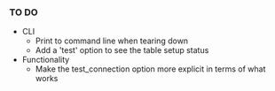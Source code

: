 ### TO DO
* CLI
  * Print to command line when tearing down
  * Add a 'test' option to see the table setup status
* Functionality
  * Make the test_connection option more explicit in terms of what works

